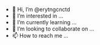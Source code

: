 - 👋 Hi, I’m @erytngcnctd
- 👀 I’m interested in ...
- 🌱 I’m currently learning ...
- 💞️ I’m looking to collaborate on ...
- 📫 How to reach me ...

<!---
erytngcnctd/erytngcnctd is a ✨ special ✨ repository because its `README.md` (this file) appears on your GitHub profile.
You can click the Preview link to take a look at your changes.
--->
